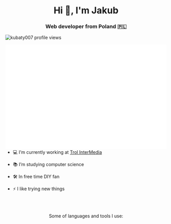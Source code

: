 <h1 align="center">Hi 👋, I'm Jakub</h1>
<h3 align="center">Web developer from Poland &#127477;&#127473;</h3>

<p align="left">
  <img src="https://komarev.com/ghpvc/?username=kubaty007&color=brightgreen" alt="kubaty007 profile views"/>
</p>

<p align="center">
  <img align="right" top="500" alt="activity calendar" src="https://github.com/kubaty007/kubaty007/blob/master/metrics.plugin.isocalendar.fullyear.svg">
</p>

- 💻 I’m currently working at <a href="https://www.trol.pl" target="_blank">Trol InterMedia</a>

- 📚 I’m studying computer science

- 🛠️ In free time DIY fan

- ⚡ I like trying new things

<br>
<br>

<p align="center">
  Some of languages and tools I use:
  <br>
  <br>
  <!--<img src="https://skillicons.dev/icons?i=git,gitlab,idea,mysql,php,sass" />-->
</p>








<!--
**kubaty007/kubaty007** is a ✨ _special_ ✨ repository because its `README.md` (this file) appears on your GitHub profile.

Here are some ideas to get you started:

- 🔭 I’m currently working on ...
- 🌱 I’m currently learning ...
- 👯 I’m looking to collaborate on ...
- 🤔 I’m looking for help with ...
- 💬 Ask me about ...
- 📫 How to reach me: ...
- 😄 Pronouns: ...
- ⚡ Fun fact: ...
-->
